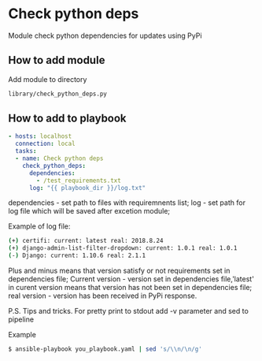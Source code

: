 # Check python deps

Module check python dependencies for updates using PyPi

## How to add module

Add module to directory 

```bash
library/check_python_deps.py
```


## How to add to playbook

```yaml
- hosts: localhost
  connection: local
  tasks:
  - name: Check python deps
    check_python_deps:
      dependencies: 
        - /test_requirements.txt
      log: "{{ playbook_dir }}/log.txt"  
```

dependencies - set path to files with requiremnents list;
log - set path for log file which will be saved after excetion module;

Example of log file:

```bash
(+) certifi: current: latest real: 2018.8.24 
(+) django-admin-list-filter-dropdown: current: 1.0.1 real: 1.0.1
(-) Django: current: 1.10.6 real: 2.1.1
```

Plus and minus means that version satisfy or not requirements set in dependencies file; Current version - version
set in dependencies file,'latest' in curent version means that version has not been set in dependencies file; 
real version - version has been received in PyPi response.

P.S. Tips and tricks. For pretty print to stdout add -v parameter and sed to pipeline

Example

```bash
$ ansible-playbook you_playbook.yaml | sed 's/\\n/\n/g'
```

